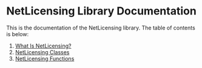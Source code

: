 NetLicensing Library Documentation
==================================

This is the documentation of the NetLicensing library. The table of contents is below:

1. [What Is NetLicensing?][1]
2. [NetLicensing Classes][2]
3. [NetLicensing Functions][3]


[1]: whatisit.md
[2]: classes.md
[3]: functions.md
[4]: example.md